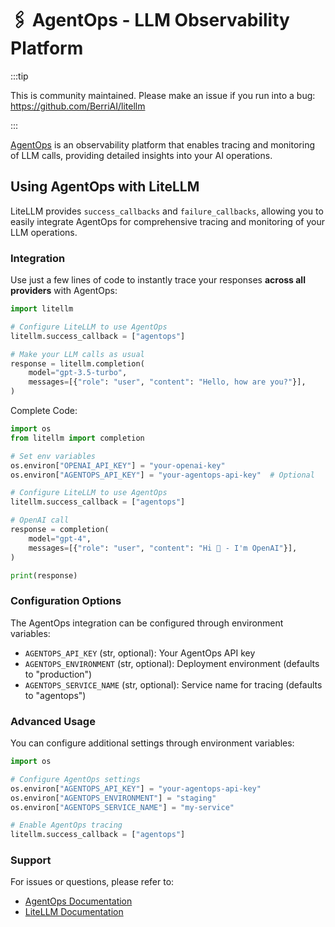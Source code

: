 # 🖇️ AgentOps - LLM Observability Platform

:::tip

This is community maintained. Please make an issue if you run into a bug:
https://github.com/BerriAI/litellm

:::

[AgentOps](https://docs.agentops.ai) is an observability platform that enables tracing and monitoring of LLM calls, providing detailed insights into your AI operations.

## Using AgentOps with LiteLLM

LiteLLM provides `success_callbacks` and `failure_callbacks`, allowing you to easily integrate AgentOps for comprehensive tracing and monitoring of your LLM operations.

### Integration

Use just a few lines of code to instantly trace your responses **across all providers** with AgentOps:

```python
import litellm

# Configure LiteLLM to use AgentOps
litellm.success_callback = ["agentops"]

# Make your LLM calls as usual
response = litellm.completion(
    model="gpt-3.5-turbo",
    messages=[{"role": "user", "content": "Hello, how are you?"}],
)
```

Complete Code:

```python
import os
from litellm import completion

# Set env variables
os.environ["OPENAI_API_KEY"] = "your-openai-key"
os.environ["AGENTOPS_API_KEY"] = "your-agentops-api-key"  # Optional

# Configure LiteLLM to use AgentOps
litellm.success_callback = ["agentops"]

# OpenAI call
response = completion(
    model="gpt-4",
    messages=[{"role": "user", "content": "Hi 👋 - I'm OpenAI"}],
)

print(response)
```

### Configuration Options

The AgentOps integration can be configured through environment variables:

- `AGENTOPS_API_KEY` (str, optional): Your AgentOps API key
- `AGENTOPS_ENVIRONMENT` (str, optional): Deployment environment (defaults to "production")
- `AGENTOPS_SERVICE_NAME` (str, optional): Service name for tracing (defaults to "agentops")

### Advanced Usage

You can configure additional settings through environment variables:

```python
import os

# Configure AgentOps settings
os.environ["AGENTOPS_API_KEY"] = "your-agentops-api-key"
os.environ["AGENTOPS_ENVIRONMENT"] = "staging"
os.environ["AGENTOPS_SERVICE_NAME"] = "my-service"

# Enable AgentOps tracing
litellm.success_callback = ["agentops"]
```

### Support

For issues or questions, please refer to:
- [AgentOps Documentation](https://docs.agentops.ai)
- [LiteLLM Documentation](https://docs.litellm.ai) 